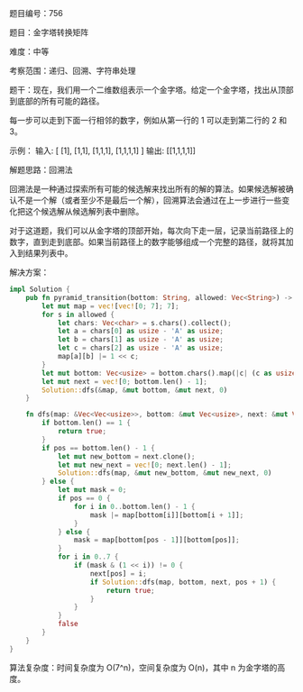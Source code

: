 题目编号：756

题目：金字塔转换矩阵

难度：中等

考察范围：递归、回溯、字符串处理

题干：现在，我们用一个二维数组表示一个金字塔。给定一个金字塔，找出从顶部到底部的所有可能的路径。

每一步可以走到下面一行相邻的数字，例如从第一行的 1 可以走到第二行的 2 和 3。

示例：
输入: 
[
     [1],
    [1,1],
   [1,1,1],
  [1,1,1,1]
]
输出: [[1,1,1,1]]

解题思路：回溯法

回溯法是一种通过探索所有可能的候选解来找出所有的解的算法。如果候选解被确认不是一个解（或者至少不是最后一个解），回溯算法会通过在上一步进行一些变化把这个候选解从候选解列表中删除。

对于这道题，我们可以从金字塔的顶部开始，每次向下走一层，记录当前路径上的数字，直到走到底部。如果当前路径上的数字能够组成一个完整的路径，就将其加入到结果列表中。

解决方案：

```rust
impl Solution {
    pub fn pyramid_transition(bottom: String, allowed: Vec<String>) -> bool {
        let mut map = vec![vec![0; 7]; 7];
        for s in allowed {
            let chars: Vec<char> = s.chars().collect();
            let a = chars[0] as usize - 'A' as usize;
            let b = chars[1] as usize - 'A' as usize;
            let c = chars[2] as usize - 'A' as usize;
            map[a][b] |= 1 << c;
        }
        let mut bottom: Vec<usize> = bottom.chars().map(|c| (c as usize) - ('A' as usize)).collect();
        let mut next = vec![0; bottom.len() - 1];
        Solution::dfs(&map, &mut bottom, &mut next, 0)
    }

    fn dfs(map: &Vec<Vec<usize>>, bottom: &mut Vec<usize>, next: &mut Vec<usize>, pos: usize) -> bool {
        if bottom.len() == 1 {
            return true;
        }
        if pos == bottom.len() - 1 {
            let mut new_bottom = next.clone();
            let mut new_next = vec![0; next.len() - 1];
            Solution::dfs(map, &mut new_bottom, &mut new_next, 0)
        } else {
            let mut mask = 0;
            if pos == 0 {
                for i in 0..bottom.len() - 1 {
                    mask |= map[bottom[i]][bottom[i + 1]];
                }
            } else {
                mask = map[bottom[pos - 1]][bottom[pos]];
            }
            for i in 0..7 {
                if (mask & (1 << i)) != 0 {
                    next[pos] = i;
                    if Solution::dfs(map, bottom, next, pos + 1) {
                        return true;
                    }
                }
            }
            false
        }
    }
}
```

算法复杂度：时间复杂度为 O(7^n)，空间复杂度为 O(n)，其中 n 为金字塔的高度。
